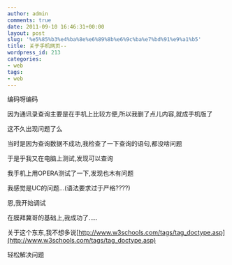 ```yaml
---
author: admin
comments: true
date: 2011-09-10 16:46:31+00:00
layout: post
slug: '%e5%85%b3%e4%ba%8e%e6%89%8b%e6%9c%ba%e7%bd%91%e9%a1%b5'
title: 关于手机网页--
wordpress_id: 213
categories:
- web
tags:
- web
---
```


编码呀编码

因为通讯录查询主要是在手机上比较方便,所以我删了点儿内容,就成手机版了

这不久出现问题了么

当时是因为查询数据不成功,我检查了一下查询的语句,都没啥问题

于是乎我又在电脑上测试,发现可以查询

我手机上用OPERA测试了一下,发现也木有问题

我感觉是UC的问题...(语法要求过于严格????)

恩,我开始调试

在膜拜冀哥的基础上,我成功了.....

<DOCTYPE>

关于这个东东,我不想多说[http://www.w3schools.com/tags/tag_doctype.asp](http://www.w3schools.com/tags/tag_doctype.asp)

<!DOCTYPE html PUBLIC "-//WAPFORUM//DTD XHTML Mobile 1.0//EN" "http://www.wapforum.org/DTD/xhtml-mobile10.dtd">

轻松解决问题




